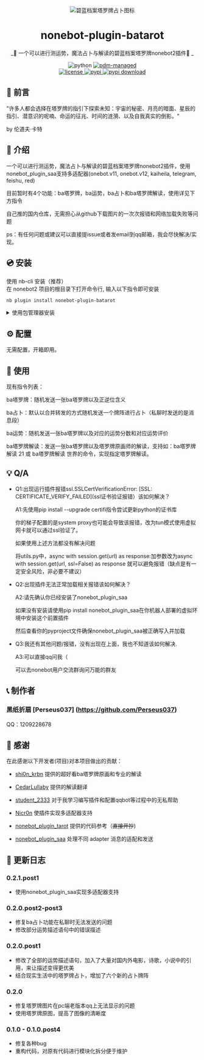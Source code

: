 <div align="center">
  <img src="https://github.com/Perseus037/nonebot_plugin_batarot/blob/main/Alice%20tarot%20picture.jpg" alt="碧蓝档案塔罗牌占卜图标" >

# nonebot-plugin-batarot

_🔮 一个可以进行测运势，魔法占卜与解读的碧蓝档案塔罗牌nonebot2插件🔮 _

<img src="https://img.shields.io/badge/python-3.8+-blue.svg" alt="python">
<a href="https://pdm.fming.dev">
  <img src="https://img.shields.io/badge/pdm-managed-blueviolet" alt="pdm-managed">
</a>
<!-- <a href="https://wakatime.com/badge/user/b61b0f9a-f40b-4c82-bc51-0a75c67bfccf/project/f4778875-45a4-4688-8e1b-b8c844440abb">
  <img src="https://wakatime.com/badge/user/b61b0f9a-f40b-4c82-bc51-0a75c67bfccf/project/f4778875-45a4-4688-8e1b-b8c844440abb.svg" alt="wakatime">
</a> -->

<br />

<a href="./LICENSE">
  <img src="https://img.shields.io/github/license/lgc-NB2Dev/nonebot-plugin-uma.svg" alt="license">
</a>
<a href="https://pypi.python.org/pypi/nonebot-plugin-batarot">
  <img src="https://img.shields.io/pypi/v/nonebot-plugin-batarot.svg" alt="pypi">
</a>
<a href="https://pypi.org/project/nonebot-plugin-batarot/">
  <img src="https://img.shields.io/pypi/dm/nonebot-plugin-batarot.svg" alt="pypi download">
</a>

</div>

<div align="left">

## 💬 前言

"许多人都会选择在塔罗牌的指引下探索未知：宇宙的秘密、月亮的暗面、星辰的指引、潜意识的呢喃、命运的征兆、时间的涟漪、以及自我真实的倒影。"

by 伦道夫·卡特

## 📖 介绍

一个可以进行测运势，魔法占卜与解读的碧蓝档案塔罗牌nonebot2插件，使用nonebot_plugin_saa支持多适配器(onebot.v11, onebot.v12, kaiheila, telegram, feishu, red)

目前暂时有4个功能：ba塔罗牌，ba运势，ba占卜和ba塔罗牌解读，使用详见下方指令

自己推的国内仓库，无需担心从github下载图片的一次次报错和网络加载失败等问题

ps：有任何问题或建议可以直接提issue或者发email到qq邮箱，我会尽快解决/实现。

## 💿 安装

</details>
<summary>使用 nb-cli 安装（推荐）</summary>
在 nonebot2 项目的根目录下打开命令行, 输入以下指令即可安装

    nb plugin install nonebot-plugin-batarot

</details>

<details>
<summary>使用包管理器安装</summary>
在 nonebot2 项目的插件目录下, 打开命令行, 根据你使用的包管理器, 输入相应的安装命令

<details>
<summary>pip</summary>

    pip install nonebot-plugin-batarot[all]

</details>
<details>
<summary>pdm</summary>

    pdm add nonebot-plugin-batarot[all]

</details>
<details>
<summary>poetry</summary>

    poetry add nonebot-plugin-batarot[all]

</details>
<details>
<summary>conda</summary>

    conda install nonebot-plugin-batarot[all]

</details>

打开 nonebot2 项目根目录下的 `pyproject.toml` 文件, 在 `[tool.nonebot]` 部分追加写入

    plugins = ["nonebot_plugin_batarot"]

</details>

## ⚙️ 配置

无需配置，开箱即用。

## 🎉 使用

现有指令列表：

ba塔罗牌：随机发送一张ba塔罗牌以及正逆位含义

ba占卜：默认以合并转发的方式随机发送一个牌阵进行占卜（私聊时发送的是消息段）

ba运势：随机发送一张ba塔罗牌以及对应的运势分数和对应运势评价

ba塔罗牌解读：发送一张ba塔罗牌以及塔罗牌原画师的解读，支持如：ba塔罗牌解读 21 或 ba塔罗牌解读 世界的命令，实现指定塔罗牌解读。

## 💡 Q/A

- Q1:出现运行插件报错ssl.SSLCertVerificationError: [SSL: CERTIFICATE_VERIFY_FAILED](ssl证书验证报错）该如何解决？

  A1:先使用pip install --upgrade certifi指令尝试更新python的证书库

    你的梯子配置的是system proxy也可能会导致该报错，改为tun模式使用虚拟网卡就可以通过ssl验证了。

    如果使用上述方法都没有解决问题

    将utils.py中，async with session.get(url) as response:加参数改为async with session.get(url, ssl=False) as response 就可以避免报错（缺点是有一定安全风险，非必要不建议）
   
- Q2:出现插件无法正常加载相关报错该如何解决？

  A2:请先确认你已经安装了nonebot_plugin_saa
  
     如果没有安装请使用pip install nonebot_plugin_saa在你机器人部署的虚拟环境中安装这个前置插件
  
     然后查看你的pyproject文件确保nonebot_plugin_saa被正确写入并加载

- Q3:我还有其他问题/报错，没有出现在上面，我也不知道该如何解决.

  A3:可以直接qq问我（

     可以去nonebot用户交流群询问万能的群友

## 📞 制作者

### 黑纸折扇 [Perseus037] (https://github.com/Perseus037)

QQ：1209228678

## 🙏 感谢

在此感谢以下开发者(项目)对本项目做出的贡献：

-  [shi0n_krbn](twitter@shi0n_krbn) 提供的超好看ba塔罗牌原画和专业的解读

-  [CedarLullaby](https://space.bilibili.com/2910913) 提供的解读翻译

-  [student_2333](https://github.com/lgc2333) 对于我学习编写插件和配置qqbot等过程中的无私帮助

-  [Nicr0n](https://github.com/Nicr0n)  使插件实现多适配器支持

-  [nonebot_plugin_tarot](https://github.com/MinatoAquaCrews/nonebot_plugin_tarot) 提供的代码参考（~~直接开抄~~)

-  [nonebot_plugin_saa](https://github.com/MountainDash/nonebot-plugin-send-anything-anywhere) 处理不同 adapter 消息的适配和发送

## 📝 更新日志

### 0.2.1.post1
- 使用nonebot_plugin_saa实现多适配器支持

### 0.2.0.post2-post3
- 修复ba占卜功能在私聊时无法发送的问题
- 修改部分运势描述语句中的错误描述

### 0.2.0.post1
- 修改了全部的运势描述语句，加入了大量对国内外电影，诗歌，小说中的引用，来让描述变得更优美
- 结合现实生活中的塔罗牌占卜，增加了六个新的占卜牌阵
  
### 0.2.0
- 修复塔罗牌图片在pc端老版本qq上无法显示的问题
- 使用塔罗牌原图，提高了图像的清晰度

### 0.1.0 - 0.1.0.post4

- 修复各种bug
- 重构代码，对原有代码进行模块化拆分便于维护

